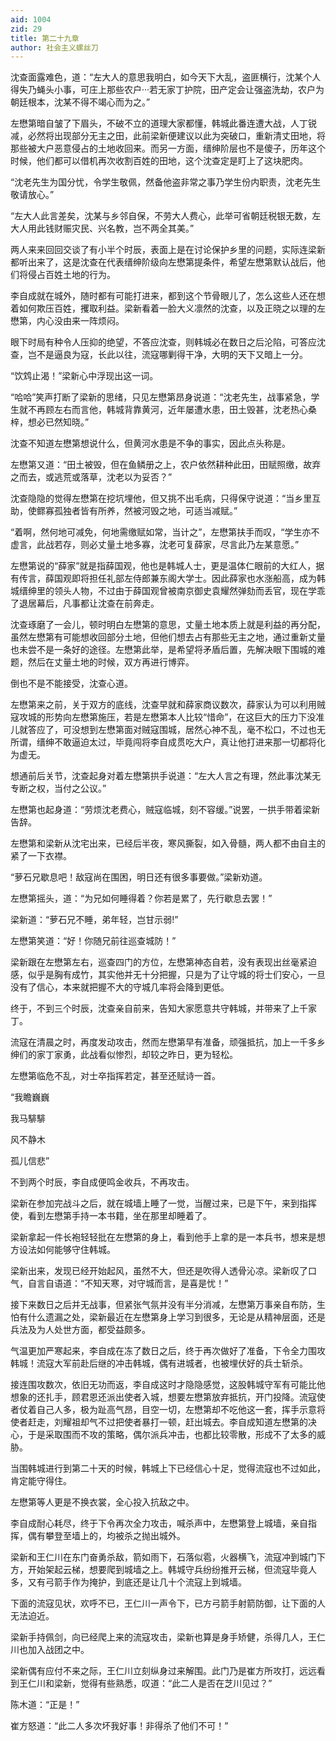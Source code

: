 ```yaml
---
aid: 1004
zid: 29
title: 第二十九章
author: 社会主义螺丝刀
---
```


沈查面露难色，道：“左大人的意思我明白，如今天下大乱，盗匪横行，沈某个人得失乃蝇头小事，可庄上那些农户···若无家丁护院，田产定会让强盗洗劫，农户为朝廷根本，沈某不得不竭心而为之。”

左懋第暗自皱了下眉头，不破不立的道理大家都懂，韩城此番连遭大战，人丁锐减，必然将出现部分无主之田，此前梁新便建议以此为突破口，重新清丈田地，将那些被大户恶意侵占的土地收回来。而另一方面，缙绅阶层也不是傻子，历年这个时候，他们都可以借机再次收割百姓的田地，这个沈查定是盯上了这块肥肉。

“沈老先生为国分忧，令学生敬佩，然备他盗非常之事乃学生份内职责，沈老先生敬请放心。”

“左大人此言差矣，沈某与乡邻自保，不劳大人费心，此举可省朝廷税银无数，左大人用此钱财赈灾民、兴名教，岂不两全其美。”

两人来来回回交谈了有小半个时辰，表面上是在讨论保护乡里的问题，实际连梁新都听出来了，这是沈查在代表缙绅阶级向左懋第提条件，希望左懋第默认战后，他们将侵占百姓土地的行为。

李自成就在城外，随时都有可能打进来，都到这个节骨眼儿了，怎么这些人还在想着如何欺压百姓，攫取利益。梁新看着一脸大义凛然的沈查，以及正晓之以理的左懋第，内心没由来一阵烦闷。

眼下时局有种令人压抑的绝望，不答应沈查，则韩城必在数日之后沦陷，可答应沈查，岂不是逼良为寇，长此以往，流寇哪剿得干净，大明的天下又暗上一分。

“饮鸩止渴！”梁新心中浮现出这一词。

“哈哈”笑声打断了梁新的思绪，只见左懋第昂身说道：“沈老先生，战事紧急，学生就不再顾左右而言他，韩城背靠黄河，近年屡遭水患，田土毁甚，沈老热心桑梓，想必已然知晓。”

沈查不知道左懋第想说什么，但黄河水患是不争的事实，因此点头称是。

左懋第又道：“田土被毁，但在鱼鳞册之上，农户依然耕种此田，田赋照缴，故弃之而去，或逃荒或落草，沈老以为妥否？”

沈查隐隐的觉得左懋第在挖坑埋他，但又挑不出毛病，只得保守说道：“当乡里互助，使鳏寡孤独者皆有所养，然被河毁之地，可适当减赋。”

“着啊，然何地可减免，何地需缴赋如常，当计之”，左懋第扶手而叹，“学生亦不虚言，此战若存，则必丈量土地多寡，沈老可复薛家，尽言此乃左某意愿。”

左懋第说的“薛家”就是指薛国观，他也是韩城人士，更是温体仁眼前的大红人，据有传言，薛国观即将担任礼部左侍郎兼东阁大学士。因此薛家也水涨船高，成为韩城缙绅里的领头人物，不过由于薛国观曾被南京御史袁耀然弹劾而丢官，现在学乖了退居幕后，凡事都让沈查在前奔走。

沈查琢磨了一会儿，顿时明白左懋第的意思，丈量土地本质上就是利益的再分配，虽然左懋第有可能想收回部分土地，但他们想去占有那些无主之地，通过重新丈量也未尝不是一条好的途径。左懋第此举，是希望将矛盾后置，先解决眼下围城的难题，然后在丈量土地的时候，双方再进行博弈。

倒也不是不能接受，沈查心道。

左懋第来之前，关于双方的底线，沈查早就和薛家商议数次，薛家认为可以利用贼寇攻城的形势向左懋第施压，若是左懋第本人比较“惜命”，在这巨大的压力下没准儿就答应了，可没想到左懋第面对贼寇围城，居然心神不乱，毫不松口，不过也无所谓，缙绅不敢逼迫太过，毕竟闯将李自成贯吃大户，真让他打进来那一切都将化为虚无。

想通前后关节，沈查起身对着左懋第拱手说道：“左大人言之有理，然此事沈某无专断之权，当付之公议。”

左懋第也起身道：“劳烦沈老费心，贼寇临城，刻不容缓。”说罢，一拱手带着梁新告辞。

左懋第和梁新从沈宅出来，已经后半夜，寒风撕裂，如入骨髓，两人都不由自主的紧了一下衣襟。

“萝石兄歇息吧！敌寇尚在围困，明日还有很多事要做。”梁新劝道。

左懋第摇头，道：“为兄如何睡得着？你若是累了，先行歇息去罢！”

梁新道：“萝石兄不睡，弟年轻，岂甘示弱!”

左懋第笑道：“好！你随兄前往巡查城防！”

梁新跟在左懋第左右，巡查四门的方位，左懋第神态自若，没有表现出丝毫紧迫感，似乎是胸有成竹，其实他并无十分把握，只是为了让守城的将士们安心，一旦没有了信心，本来就把握不大的守城几率将会降到更低。

终于，不到三个时辰，沈查亲自前来，告知大家愿意共守韩城，并带来了上千家丁。

流寇在清晨之时，再度发动攻击，然而左懋第早有准备，顽强抵抗，加上一千多乡绅们的家丁家勇，此战看似惨烈，却较之昨日，更为轻松。

左懋第临危不乱，对士卒指挥若定，甚至还赋诗一首。

“我瞻巍巍

我马騑騑

风不静木

孤儿信悲”

不到两个时辰，李自成便鸣金收兵，不再攻击。

梁新在参加完战斗之后，就在城墙上睡了一觉，当醒过来，已是下午，来到指挥使，看到左懋第手持一本书籍，坐在那里却睡着了。

梁新拿起一件长袍轻轻批在左懋第的身上，看到他手上拿的是一本兵书，想来是想方设法如何能够守住韩城。

梁新出来，发现已经开始起风，虽然不大，但还是吹得人透骨沁凉。梁新叹了口气，自言自语道：“不知天寒，对守城而言，是喜是忧！”

接下来数日之后并无战事，但紧张气氛并没有半分消减，左懋第万事亲自布防，生怕有什么遗漏之处，梁新最近在左懋第身上学习到很多，无论是从精神层面，还是兵法及为人处世方面，都受益颇多。

气温更加严寒起来，李自成在冻了数日之后，终于再次做好了准备，下令全力围攻韩城！流寇大军前赴后继的冲击韩城，偶有进城者，也被埋伏好的兵士斩杀。

接连围攻数次，依旧无功而返，李自成这时才隐隐感觉，这股韩城守军有可能比他想象的还扎手，顾君恩还派出使者入城，想要左懋第放弃抵抗，开门投降。流寇使者仗着自己人多，极为趾高气昂，目空一切，左懋第却不吃他这一套，挥手示意将使者赶走，刘耀祖却气不过把使者暴打一顿，赶出城去。李自成知道左懋第的决心，于是采取围而不攻的策略，偶尔派兵冲击，也都比较零散，形成不了太多的威胁。

当围韩城进行到第二十天的时候，韩城上下已经信心十足，觉得流寇也不过如此，肯定能守得住。

左懋第等人更是不换衣裳，全心投入抗敌之中。

李自成耐心耗尽，终于下令再次全力攻击，喊杀声中，左懋第登上城墙，亲自指挥，偶有攀登至墙上的，均被杀之抛出城外。

梁新和王仁川在东门奋勇杀敌，箭如雨下，石落似雹，火器横飞，流寇冲到城门下方，开始架起云梯，想要爬到城墙之上。韩城守兵纷纷推开云梯，但流寇毕竟人多，又有弓箭手作为掩护，到底还是让几十个流寇上到城墙。

下面的流寇见状，欢呼不已，王仁川一声令下，已方弓箭手射箭防御，让下面的人无法迫近。

梁新手持佩剑，向已经爬上来的流寇攻击，梁新也算是身手矫健，杀得几人，王仁川也加入战团之中。

梁新偶有应付不来之际，王仁川立刻纵身过来解围。此门乃是崔方所攻打，远远看到王仁川和梁新，觉得有些熟悉，叹道：“此二人是否在芝川见过？”

陈木道：“正是！”

崔方怒道：“此二人多次坏我好事！非得杀了他们不可！”
